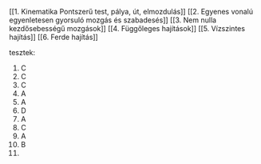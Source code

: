 [[1. Kinematika Pontszerű test, pálya, út, elmozdulás]]
[[2. Egyenes vonalú egyenletesen gyorsuló mozgás és szabadesés]]
[[3. Nem nulla kezdősebességű mozgások]]
[[4. Függőleges hajítások]]
[[5. Vízszintes hajítás]]
[[6. Ferde hajítás]]

tesztek:
1. C
2. C
3. C
4. A
5. A
6. D
7. A
8. C
9. A
10. B
11. 